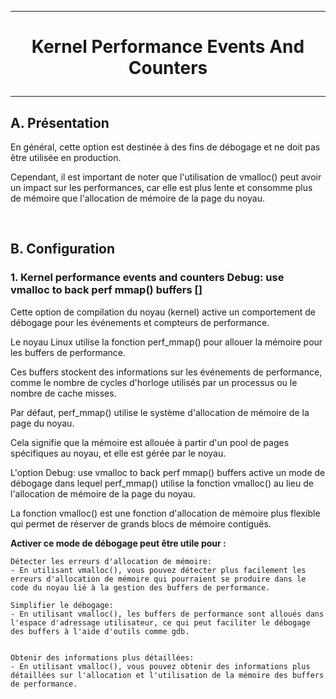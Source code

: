 ---------------------------------------------------------------------------------
# <p align='center'> Kernel Performance Events And Counters </p>
---------------------------------------------------------------------------------
## A. Présentation
En général, cette option est destinée à des fins de débogage et ne doit pas être utilisée en production.

Cependant, il est important de noter que l'utilisation de vmalloc() peut avoir un impact sur les performances, car elle est plus lente et consomme plus de mémoire que l'allocation de mémoire de la page du noyau.

<br />

## B. Configuration
### 1. Kernel performance events and counters Debug: use vmalloc to back perf mmap() buffers []
Cette option de compilation du noyau (kernel) active un comportement de débogage pour les événements et compteurs de performance.

Le noyau Linux utilise la fonction perf_mmap() pour allouer la mémoire pour les buffers de performance. 

Ces buffers stockent des informations sur les événements de performance, comme le nombre de cycles d'horloge utilisés par un processus ou le nombre de cache misses.

Par défaut, perf_mmap() utilise le système d'allocation de mémoire de la page du noyau. 

Cela signifie que la mémoire est allouée à partir d'un pool de pages spécifiques au noyau, et elle est gérée par le noyau.

L'option Debug: use vmalloc to back perf mmap() buffers active un mode de débogage dans lequel perf_mmap() utilise la fonction vmalloc() au lieu de l'allocation de mémoire de la page du noyau. 

La fonction vmalloc() est une fonction d'allocation de mémoire plus flexible qui permet de réserver de grands blocs de mémoire contiguës.


**Activer ce mode de débogage peut être utile pour :**
```
Détecter les erreurs d'allocation de mémoire:
- En utilisant vmalloc(), vous pouvez détecter plus facilement les erreurs d'allocation de mémoire qui pourraient se produire dans le code du noyau lié à la gestion des buffers de performance.

Simplifier le débogage:
- En utilisant vmalloc(), les buffers de performance sont alloués dans l'espace d'adressage utilisateur, ce qui peut faciliter le débogage des buffers à l'aide d'outils comme gdb.


Obtenir des informations plus détaillées:
- En utilisant vmalloc(), vous pouvez obtenir des informations plus détaillées sur l'allocation et l'utilisation de la mémoire des buffers de performance.
```

